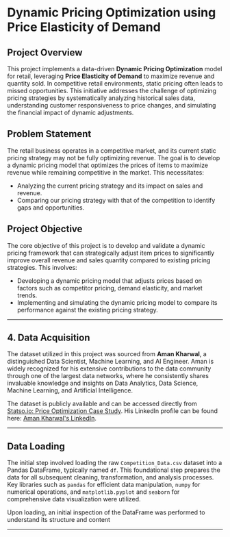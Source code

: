 # Dynamic Pricing Optimization using Price Elasticity of Demand

## Project Overview

This project implements a data-driven **Dynamic Pricing Optimization** model for retail, leveraging **Price Elasticity of Demand** to maximize revenue and quantity sold. In competitive retail environments, static pricing often leads to missed opportunities. This initiative addresses the challenge of optimizing pricing strategies by systematically analyzing historical sales data, understanding customer responsiveness to price changes, and simulating the financial impact of dynamic adjustments.

## Problem Statement

The retail business operates in a competitive market, and its current static pricing strategy may not be fully optimizing revenue. The goal is to develop a dynamic pricing model that optimizes the prices of items to maximize revenue while remaining competitive in the market. This necessitates:

* Analyzing the current pricing strategy and its impact on sales and revenue.
* Comparing our pricing strategy with that of the competition to identify gaps and opportunities.

## Project Objective

The core objective of this project is to develop and validate a dynamic pricing framework that can strategically adjust item prices to significantly improve overall revenue and sales quantity compared to existing pricing strategies. This involves:

* Developing a dynamic pricing model that adjusts prices based on factors such as competitor pricing, demand elasticity, and market trends.
* Implementing and simulating the dynamic pricing model to compare its performance against the existing pricing strategy.

---

## 4. Data Acquisition

The dataset utilized in this project was sourced from **Aman Kharwal**, a distinguished Data Scientist, Machine Learning, and AI Engineer. Aman is widely recognized for his extensive contributions to the data community through one of the largest data networks, where he consistently shares invaluable knowledge and insights on Data Analytics, Data Science, Machine Learning, and Artificial Intelligence.

The dataset is publicly available and can be accessed directly from [Statso.io: Price Optimization Case Study](https://statso.io/price-optimization-case-study/). His LinkedIn profile can be found here: [Aman Kharwal's LinkedIn](https://www.linkedin.com/in/aman-kharwal/).

---

## Data Loading

The initial step involved loading the raw `Competition_Data.csv` dataset into a Pandas DataFrame, typically named `df`. This foundational step prepares the data for all subsequent cleaning, transformation, and analysis processes. Key libraries such as `pandas` for efficient data manipulation, `numpy` for numerical operations, and `matplotlib.pyplot` and `seaborn` for comprehensive data visualization were utilized.

Upon loading, an initial inspection of the DataFrame was performed to understand its structure and content

---

